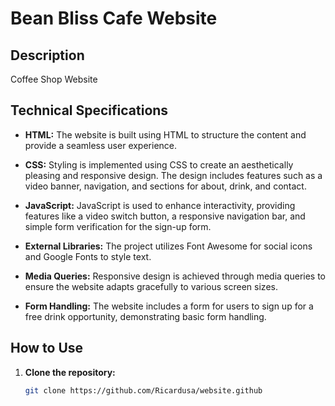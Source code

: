 # Bean Bliss Cafe Website

## Description

Coffee Shop Website

## Technical Specifications

- **HTML:** The website is built using HTML to structure the content and provide a seamless user experience.

- **CSS:** Styling is implemented using CSS to create an aesthetically pleasing and responsive design. The design includes features such as a video banner, navigation, and sections for about, drink, and contact.

- **JavaScript:** JavaScript is used to enhance interactivity, providing features like a video switch button, a responsive navigation bar, and simple form verification for the sign-up form.

- **External Libraries:** The project utilizes Font Awesome for social icons and Google Fonts to style text.

- **Media Queries:** Responsive design is achieved through media queries to ensure the website adapts gracefully to various screen sizes.

- **Form Handling:** The website includes a form for users to sign up for a free drink opportunity, demonstrating basic form handling.

## How to Use

1. **Clone the repository:**
   ```bash
   git clone https://github.com/Ricardusa/website.github
